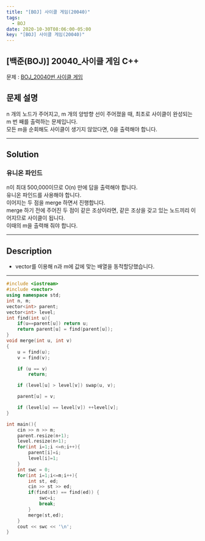 ```yaml
---
title: "[BOJ] 사이클 게임(20040)"
tags:
  - BOJ
date: 2020-10-30T08:06:00-05:00
key: "[BOJ] 사이클 게임(20040)"
---
```


## [백준(BOJ)] 20040_사이클 게임 C++

<!--more-->

문제 : [BOJ_20040번 사이클 게임](https://www.acmicpc.net/problem/20040)<br>

## 문제 설명


n 개의 노드가 주어지고, m 개의 양방향 선이 주어졌을 때, 최초로 사이클이 완성되는 m 번 째를 출력하는 문제입니다.<br>
모든 m을 순회해도 사이클이 생기지 않았다면, 0을 출력해야 합니다.<br>

---

## Solution

### 유니온 파인드

n이 최대 500,000이므로 O(n) 만에 답을 출력해야 합니다.<br>
유니온 파인드를 사용해야 합니다.<br>
이어지는 두 점을 merge 하면서 진행합니다.<br>
merge 하기 전에 주어진 두 점이 같은 조상이라면, 같은 조상을 갖고 있는 노드끼리 이어지므로 사이클이 됩니다.<br>
이때의 m을 출력해 줘야 합니다.<br>



---

## Description

- vector를 이용해 n과 m에 값에 맞는 배열을 동적할당했습니다.<br>

---

```cpp
#include <iostream>
#include <vector>
using namespace std;
int n, m;
vector<int> parent;
vector<int> level;
int find(int u){
    if(u==parent[u]) return u;
    return parent[u] = find(parent[u]);
}
void merge(int u, int v)
{
    u = find(u);
    v = find(v);

    if (u == v)
        return;

    if (level[u] > level[v]) swap(u, v);

    parent[u] = v;

    if (level[u] == level[v]) ++level[v];
}

int main(){
    cin >> n >> m;
    parent.resize(n+1);
    level.resize(n+1);
    for(int i=1;i <=n;i++){
        parent[i]=i;
        level[i]=1;
    }
    int swc = 0;
    for(int i=1;i<=m;i++){
        int st, ed;
        cin >> st >> ed;
        if(find(st) == find(ed)) {
            swc=i;
            break;
        }
        merge(st,ed);
    }
    cout << swc << '\n';
}
```